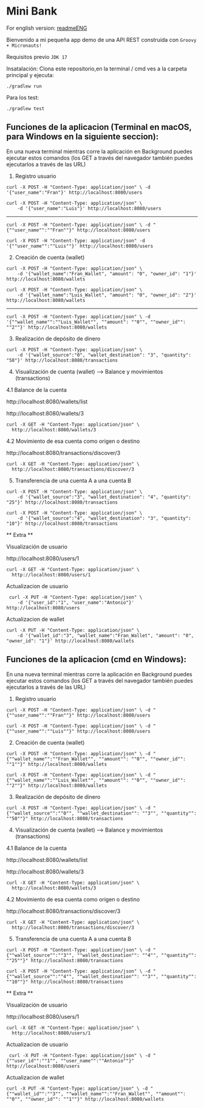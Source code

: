 # Mini Bank 

For english version: [readmeENG](https://github.com/victorma17/mini_bank_v3/blob/main/readmeENG.md)

Bienvenido a mi pequeña app demo de una API REST construida con `Groovy + Micronauts!`

Requisitos previo `JDK 17`

Insatalación: Clona este repositorio,en la terminal / cmd ves a la carpeta principal y ejecuta: 
```shell
./gradlew run 
```

Para los test:
```shell
./gradlew test
```

## Funciones de la aplicacion (Terminal en macOS, para Windows en la siguiente seccion):

En una nueva terminal mientras corre la aplicación en Background puedes ejecutar estos comandos (los GET a través del navegador también puedes ejecutarlos a través de las URL)

1. Registro usuario

```shell
curl -X POST -H "Content-Type: application/json" \ -d '{"user_name":"Fran"}' http://localhost:8080/users
```
```shell
curl -X POST -H "Content-Type: application/json" \
    -d '{"user_name":"Luis"}' http://localhost:8080/users
```
---
```shell
curl -X POST -H "Content-Type: application/json" \ -d "{""user_name"":""Fran""}" http://localhost:8080/users
```
```shell
curl -X POST -H "Content-Type: application/json" -d '{""user_name"":""Luis""}' http://localhost:8080/users
```



2. Creación de cuenta (wallet)
```shell
curl -X POST -H "Content-Type: application/json" \
    -d '{"wallet_name":"Fran_Wallet", "amount": "0", "owner_id": "1"}' http://localhost:8080/wallets
```
```shell 
curl -X POST -H "Content-Type: application/json" \
    -d '{"wallet_name":"Luis_Wallet", "amount": "0", "owner_id": "2"}' http://localhost:8080/wallets
```
----
```shell 
curl -X POST -H "Content-Type: application/json" \ -d '{""wallet_name"":""Luis_Wallet"", ""amount": ""0"", ""owner_id"": ""2""}' http://localhost:8080/wallets
```

3. Realización de depósito de dinero
```shell
curl -X POST -H "Content-Type: application/json" \
    -d '{"wallet_source":"0", "wallet_destination": "3", "quantity": "50"}' http://localhost:8080/transactions
```

4. Visualización de cuenta (wallet) --> Balance y movimientos (transactions)

4.1 Balance de la cuenta

http://localhost:8080/wallets/list

http://localhost:8080/wallets/3
```shell
curl -X GET -H "Content-Type: application/json" \
  http://localhost:8080/wallets/3
```

4.2 Movimiento de esa cuenta como origen o destino

http://localhost:8080/transactions/discover/3
```shell
curl -X GET -H "Content-Type: application/json" \
  http://localhost:8080/transactions/discover/3
```

5. Transferencia de una cuenta A a una cuenta B
```shell
curl -X POST -H "Content-Type: application/json" \
    -d '{"wallet_source":"3", "wallet_destination": "4", "quantity": "25"}' http://localhost:8080/transactions
```
```shell
curl -X POST -H "Content-Type: application/json" \
    -d '{"wallet_source":"4", "wallet_destination": "3", "quantity": "10"}' http://localhost:8080/transactions
```


** Extra **

Visualización de usuario

http://localhost:8080/users/1
```shell
curl -X GET -H "Content-Type: application/json" \
  http://localhost:8080/users/1
```

Actualizacion de usuario
```shell
 curl -X PUT -H "Content-Type: application/json" \
    -d '{"user_id":"1", "user_name":"Antonio"}' http://localhost:8080/users
```

Actualizacion de wallet
```shell
curl -X PUT -H "Content-Type: application/json" \
    -d '{"wallet_id":"3", "wallet_name":"Fran_Wallet", "amount": "0", "owner_id": "1"}' http://localhost:8080/wallets
```

## Funciones de la aplicacion (cmd en Windows):

En una nueva terminal mientras corre la aplicación en Background puedes ejecutar estos comandos (los GET a través del navegador también puedes ejecutarlos a través de las URL)

1. Registro usuario

```shell
curl -X POST -H "Content-Type: application/json" \ -d "{""user_name"":""Fran""}" http://localhost:8080/users
```
```shell
curl -X POST -H "Content-Type: application/json" \ -d "{""user_name"":""Luis""}" http://localhost:8080/users
```

2. Creación de cuenta (wallet)
```shell
curl -X POST -H "Content-Type: application/json" \ -d "{""wallet_name"":""Fran_Wallet"", ""amount"": ""0"", ""owner_id"": ""1""}" http://localhost:8080/wallets
```
```shell 
curl -X POST -H "Content-Type: application/json" \ -d "{""wallet_name"":""Luis_Wallet"", ""amount"": ""0"", ""owner_id"": ""2""}" http://localhost:8080/wallets
```

3. Realización de depósito de dinero
```shell
curl -X POST -H "Content-Type: application/json" \ -d "{""wallet_source"":""0"", ""wallet_destination"": ""3"", ""quantity"": ""50""}" http://localhost:8080/transactions
```

4. Visualización de cuenta (wallet) --> Balance y movimientos (transactions)

4.1 Balance de la cuenta

http://localhost:8080/wallets/list

http://localhost:8080/wallets/3
```shell
curl -X GET -H "Content-Type: application/json" \
  http://localhost:8080/wallets/3
```

4.2 Movimiento de esa cuenta como origen o destino

http://localhost:8080/transactions/discover/3
```shell
curl -X GET -H "Content-Type: application/json" \
  http://localhost:8080/transactions/discover/3
```

5. Transferencia de una cuenta A a una cuenta B
```shell
curl -X POST -H "Content-Type: application/json" \ -d "{""wallet_source"":""3"", ""wallet_destination"": ""4"", ""quantity"": ""25""}" http://localhost:8080/transactions
```
```shell
curl -X POST -H "Content-Type: application/json" \ -d "{""wallet_source"":""4"", ""wallet_destination"": ""3"", ""quantity"": ""10""}" http://localhost:8080/transactions
```

** Extra **

Visualización de usuario

http://localhost:8080/users/1
```shell
curl -X GET -H "Content-Type: application/json" \
  http://localhost:8080/users/1
```

Actualizacion de usuario
```shell
 curl -X PUT -H "Content-Type: application/json" \ -d "{""user_id"":""1"", ""user_name"":""Antonio""}" http://localhost:8080/users
```

Actualizacion de wallet
```shell
curl -X PUT -H "Content-Type: application/json" \ -d "{""wallet_id"":""3"", ""wallet_name"":""Fran_Wallet"", ""amount"": ""0"", ""owner_id"": ""1""}" http://localhost:8080/wallets
```
